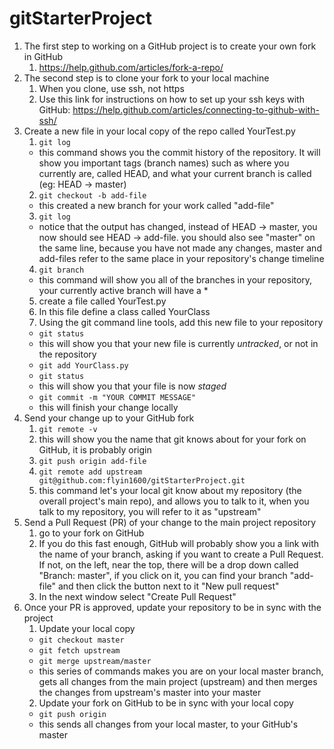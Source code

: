 # gitStarterProject

1. The first step to working on a GitHub project is to create your own fork in GitHub
   1. https://help.github.com/articles/fork-a-repo/
2. The second step is to clone your fork to your local machine
   1. When you clone, use ssh, not https
   2. Use this link for instructions on how to set up your ssh keys with GitHub: https://help.github.com/articles/connecting-to-github-with-ssh/
3. Create a new file in your local copy of the repo called YourTest.py
   1. `git log`
     * this command shows you the commit history of the repository. It will show you important tags (branch names) such as where you currently are, called HEAD, and what your current branch is called (eg: HEAD -> master)
   2. `git checkout -b add-file`
     * this created a new branch for your work called "add-file"
   3. `git log`
     * notice that the output has changed, instead of HEAD -> master, you now should see HEAD -> add-file.  you should also see "master" on the same line, because you have not made any changes, master and add-files refer to the same place in your repository's change timeline
   4. `git branch`
     * this command will show you all of the branches in your repository, your currently active branch will have a *
   5. create a file called YourTest.py
   6. In this file define a class called YourClass
   7. Using the git command line tools, add this new file to your repository
     * `git status`
      - this will show you that your new file is currently *untracked*, or not in the repository
     * `git add YourClass.py`
     * `git status`
      - this will show you that your file is now *staged*
     * `git commit -m "YOUR COMMIT MESSAGE"`
      - this will finish your change locally
4. Send your change up to your GitHub fork
   1. `git remote -v`
     1. this will show you the name that git knows about for your fork on GitHub, it is probably origin
   2. `git push origin add-file`
   3. `git remote add upstream git@github.com:flyin1600/gitStarterProject.git`
     1. this command let's your local git know about my repository (the overall project's main repo), and allows you to talk to it, when you talk to my repository, you will refer to it as "upstream"
5. Send a Pull Request (PR) of your change to the main project repository
   1. go to your fork on GitHub
   2. If you do this fast enough, GitHub will probably show you a link with the name of your branch, asking if you want to create a Pull Request.  If not, on the left, near the top, there will be a drop down called "Branch: master", if you click on it, you can find your branch "add-file" and then click the button next to it "New pull request"
   3. In the next window select "Create Pull Request"
6. Once your PR is approved, update your repository to be in sync with the project
   1. Update your local copy
     * `git checkout master`
     * `git fetch upstream`
     * `git merge upstream/master`
     * this series of commands makes you are on your local master branch, gets all changes from the main project (upstream) and then merges the changes from upstream's master into your master
   2. Update your fork on GitHub to be in sync with your local copy
     * `git push origin`
     * this sends all changes from your local master, to your GitHub's master
